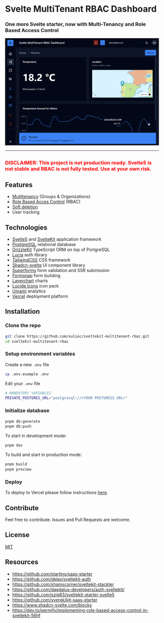 # Svelte MultiTenant RBAC Dashboard

<h3>
One more Svelte starter, now with Multi-Tenancy and Role Based Access Control
</h3>

![dashboard](https://github.com/xulioc/sveltekit-multitenant-rbac/blob/main/static/images/dashboard.png?raw=true)

---

##

<h3>
<span style="color:red">
DISCLAIMER: This project is not production ready. Svelte5 is not stable and RBAC is not fully tested. Use at your own risk.
</h3>
</span>

## Features

- [Multitenancy](https://github.com/xulioc/sveltekit-multitenant-rbac/blob/main/static/doc/MT.md) (Groups & Organizations)
- [Role Based Acces Control](https://github.com/xulioc/sveltekit-multitenant-rbac/blob/main/static/doc/RBAC.md) (RBAC)
- [Soft deletion](https://en.wiktionary.org/wiki/soft_deletion)
- User tracking

## Technologies

- [Svelte5](https://svelte.dev/) and [SvelteKit](https://kit.svelte.dev/) application framework
- [PostgreSQL](https://www.postgresql.org/) relational database
- [DrizzleKit](https://orm.drizzle.team/) TypeScript ORM on top of PortgreSQL
- [Lucia](https://lucia-auth.com/) auth library
- [TailwindCSS](https://tailwindcss.com/) CSS framework
- [Shadcn-svelte](https://www.shadcn-svelte.com/) UI component library
- [Superforms](https://superforms.rocks/) form validation and SSR submission
- [Formsnap](https://www.formsnap.dev/) form building
- [Layerchart](https://www.layerchart.com/) charts
- [Lucide Icons](https://lucide.dev/) icon pack
- [Umami](https://umami.is/) analytics
- [Vercel](https://vercel.com/) deployment platform

## Installation

### Clone the repo

```bash
git clone https://github.com/xulioc/sveltekit-multitenant-rbac.git
cd sveltekit-multitenant-rbac
```

### Setup environment variables

Create a new `.env` file

```bash
cp .env.example .env
```

Edit your `.env` file

```bash
# MANDATORY VARIABLES
PRIVATE_POSTGRES_URL="postgresql://<YOUR POSTGRESS URL>"

```

### Initialize database

```bash
pnpm db:generate
pnpm db:push
```

To start in development mode:

```bash
pnpm dev
```

To build and start in production mode:

```bash
pnpm build
pnpm preview
```

### Deploy

To deploy to Vercel please follow instructions [here](https://vercel.com/guides/deploying-svelte-with-vercel).

## Contribute

Feel free to contribute. Issues and Pull Requests are welcome.

## License

[MIT](https://github.com/xulioc/sveltekit-multitenant-rbac/blob/main/LICENSE)

## Resources

- https://github.com/startino/saas-starter
- https://github.com/delay/sveltekit-auth
- https://github.com/shamscorner/sveltekit-stackter
- https://github.com/daedalus-developers/auth-sveltekit/
- https://github.com/szig83/sveltekit-starter-svelte5
- https://github.com/yverek/kit-saas-starter
- https://www.shadcn-svelte.com/blocks
- https://dev.to/permify/implementing-role-based-access-control-in-sveltekit-56hf

